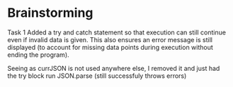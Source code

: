 # Brainstorming

Task 1
Added a try and catch statement so that execution can still continue even if invalid data is given. This also ensures an error message is still displayed (to account for missing data points during execution without ending the program).

Seeing as currJSON is not used anywhere else, I removed it and just had the try block run JSON.parse (still successfuly throws errors)

